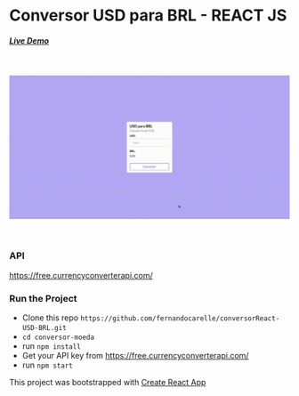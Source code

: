 # Conversor USD para BRL - REACT JS

##### [Live Demo](https://ecstatic-kilby-3111f2.netlify.app)

<br>
<p>
  <img width="600" src="./gif/conversor.gif">
</p>
<br>

### API

https://free.currencyconverterapi.com/


### Run the Project

+ Clone this repo `https://github.com/fernandocarelle/conversorReact-USD-BRL.git`
+ `cd conversor-moeda`
+ run `npm install`
+ Get your API key from https://free.currencyconverterapi.com/
+ run `npm start`

This project was bootstrapped with [Create React App](https://github.com/facebook/create-react-app)